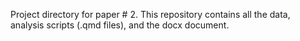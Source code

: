 Project directory for paper # 2. This repository contains all the data, analysis scripts (.qmd files), and the docx document. 
